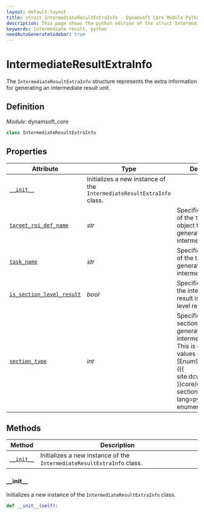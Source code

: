 ```yaml
---
layout: default-layout
title: struct IntermediateResultExtraInfo - Dynamsoft Core Module Python Edition API Reference
description: This page shows the python edition of the struct IntermediateResultExtraInfo in Dynamsoft Core Module.
keywords: intermediate result, python
needAutoGenerateSidebar: true
---
```


# IntermediateResultExtraInfo

The `IntermediateResultExtraInfo` structure represents the extra information for generating an intermediate result unit.

## Definition

*Module:* dynamsoft_core

```python
class IntermediateResultExtraInfo
```

## Properties

| Attribute                                             | Type    | Description |
| ----------------------------------------------------- | ------- | ----------- |
| [`__init__`](#__init__) | Initializes a new instance of the `IntermediateResultExtraInfo` class. |
| [`target_roi_def_name`](#target_roi_def_name)         | *str*   | Specifies the name of the `TargetROIDef` object that generates the intermediate result. |
| [`task_name`](#task_name)                             | *str*   | Specifies the name of the task that generates the intermediate result. |
| [`is_section_level_result`](#is_section_level_result) | *bool*  | Specifies whether the intermediate result is section-level result. |
| [`section_type`](#section_type)                       | *int*   | Specifies the section_type that generates the intermediate result. This is one of the values of the [EnumSectionType]({{ site.dcvb_python_api }}core/enum-section-type.html?lang=python) enumeration. |

## Methods

| Method               | Description |
|----------------------|-------------|
| [`__init__`](#__init__) | Initializes a new instance of the `IntermediateResultExtraInfo` class. |

### \_\_init\_\_

Initializes a new instance of the `IntermediateResultExtraInfo` class.

```python
def __init__(self):
```
